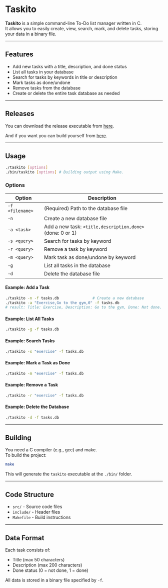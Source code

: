 # Taskito

**Taskito** is a simple command-line To-Do list manager written in C.  
It allows you to easily create, view, search, mark, and delete tasks, storing your data in a binary file.

---

## Features

- Add new tasks with a title, description, and done status
- List all tasks in your database
- Search for tasks by keywords in title or description
- Mark tasks as done/undone
- Remove tasks from the database
- Create or delete the entire task database as needed

---

## Releases

You can download the release executable from [here](https://github.com/M0hanad1/Taskito/releases/latest).

And if you want you can build yourself from [here](https://github.com/M0hanad1/Taskito?tab=readme-ov-file#building).

---

## Usage

```sh
./taskito [options]
./bin/taskito [options] # Building output using Make.
```

### Options

| Option          | Description                                               |
| --------------- | --------------------------------------------------------- |
| `-f <filename>` | (Required) Path to the database file                      |
| `-n`            | Create a new database file                                |
| `-a <task>`     | Add a new task: `<title,description,done>` (done: 0 or 1) |
| `-s <query>`    | Search for tasks by keyword                               |
| `-r <query>`    | Remove a task by keyword                                  |
| `-m <query>`    | Mark task as done/undone by keyword                       |
| `-g`            | List all tasks in the database                            |
| `-d`            | Delete the database file                                  |

#### Example: Add a Task

```sh
./taskito -n -f tasks.db               # Create a new database
./taskito -a "Exercise,Go to the gym,0" -f tasks.db
# result: Title: Exercise, Description: Go to the gym, Done: Not done.
```

#### Example: List All Tasks

```sh
./taskito -g -f tasks.db
```

#### Example: Search Tasks

```sh
./taskito -s "exercise" -f tasks.db
```

#### Example: Mark a Task as Done

```sh
./taskito -m "exercise" -f tasks.db
```

#### Example: Remove a Task

```sh
./taskito -r "exercise" -f tasks.db
```

#### Example: Delete the Database

```sh
./taskito -d -f tasks.db
```

---

## Building

You need a C compiler (e.g., gcc) and make.  
To build the project:

```sh
make
```

This will generate the `taskito` executable at the `./bin/` folder.

---

## Code Structure

- `src/` - Source code files
- `include/` - Header files
- `Makefile` - Build instructions

---

## Data Format

Each task consists of:

- Title (max 50 characters)
- Description (max 200 characters)
- Done status (0 = not done, 1 = done)

All data is stored in a binary file specified by `-f`.
